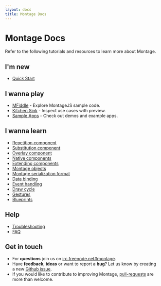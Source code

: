 ```yaml
---
layout: docs
title: Montage Docs
---
```


# Montage Docs
Refer to the following tutorials and resources to learn more about Montage.

## I'm new
* [Quick Start](Quick-Start.html)

## I wanna play
* [MFiddle](http://montagejs.github.io/mfiddle/) - Explore MontageJS sample code.
* [Kitchen Sink](Kitchen-Sink.html) - Inspect use cases with preview.
* [Sample Apps](/apps/) - Check out demos and example apps.

## I wanna learn
* [Repetition component](Repetition-component.html)
* [Substitution component](Substitution-component.html)
* [Overlay component](Overlay-component.html)
* [Native components](Native-components.html)
* [Extending components](Extending-components.html)
* [Montage objects](Montage-objects.html)
* [Montage serialization format](Montage-serialization-format.html)
* [Data binding](Data-binding.html)
* [Event handling](Event-handling.html)
* [Draw cycle](Component-draw-cycle.html)
* [Gestures](Gestures.html)
* [Blueprints](Blueprints.html)

## Help
* [Troubleshooting](Troubleshooting.html)
* [FAQ](FAQ.html)

## Get in touch
* For __questions__ join us on [irc.freenode.net#montage](http://webchat.freenode.net/?channels=montage).
* Have __feedback__, __ideas__ or want to report a __bug__? Let us know by creating a new [Github issue](https://github.com/montagejs/montage/issues).
* If you would like to contribute to improving Montage, [pull-requests](https://github.com/montagejs/montage/pulls) are more than welcome.
